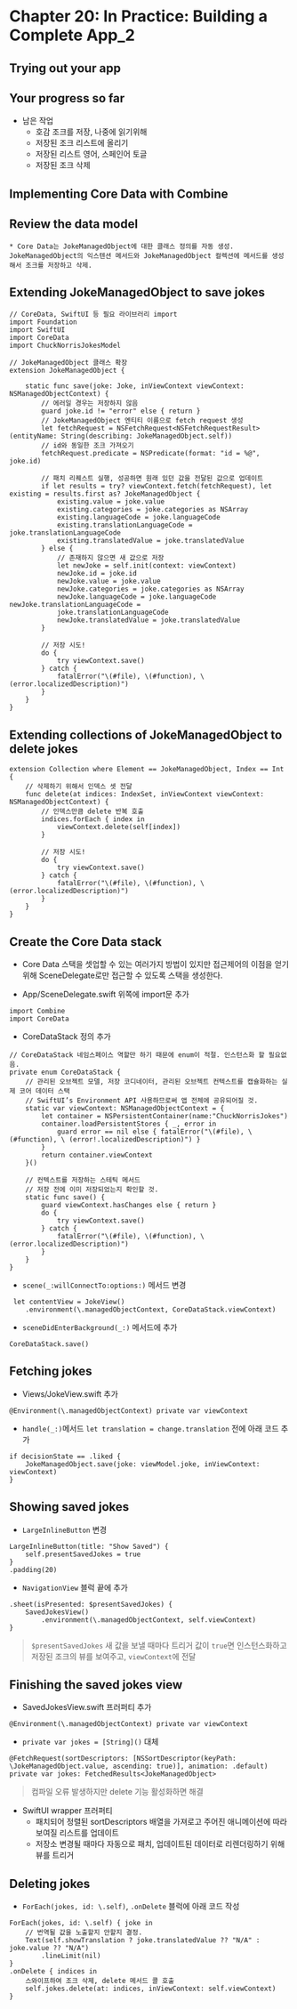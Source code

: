 # Chapter 20: In Practice: Building a Complete App_2

## Trying out your app

## Your progress so far

* 남은 작업
   * 호감 조크를 저장, 나중에 읽기위해
   * 저장된 조크 리스트에 올리기
   * 저장된 리스트 영어, 스페인어 토글
   * 저장된 조크 삭제
    
## Implementing Core Data with Combine

## Review the data model

    * Core Data는 JokeManagedObject에 대한 클래스 정의를 자동 생성. JokeManagedObject의 익스텐션 메서드와 JokeManagedObject 컬렉션에 메서드를 생성해서 조크를 저장하고 삭제.

## Extending JokeManagedObject to save jokes

~~~
// CoreData, SwiftUI 등 필요 라이브러리 import
import Foundation
import SwiftUI
import CoreData
import ChuckNorrisJokesModel

// JokeManagedObject 클래스 확장
extension JokeManagedObject {

    static func save(joke: Joke, inViewContext viewContext: NSManagedObjectContext) {
        // 에러일 경우는 저장하지 않음
        guard joke.id != "error" else { return }
        // JokeManagedObject 엔티티 이름으로 fetch request 생성
        let fetchRequest = NSFetchRequest<NSFetchRequestResult>(entityName: String(describing: JokeManagedObject.self)) 
        // id와 동일한 조크 가져오기
        fetchRequest.predicate = NSPredicate(format: "id = %@", joke.id)
        
        // 패치 리퀘스트 실행, 성공하면 원래 있던 값을 전달된 값으로 업데이트
        if let results = try? viewContext.fetch(fetchRequest), let existing = results.first as? JokeManagedObject {
            existing.value = joke.value
            existing.categories = joke.categories as NSArray 
            existing.languageCode = joke.languageCode 
            existing.translationLanguageCode = joke.translationLanguageCode
            existing.translatedValue = joke.translatedValue
        } else { 
            // 존재하지 않으면 새 값으로 저장
            let newJoke = self.init(context: viewContext) 
            newJoke.id = joke.id
            newJoke.value = joke.value
            newJoke.categories = joke.categories as NSArray 
            newJoke.languageCode = joke.languageCode newJoke.translationLanguageCode =
            joke.translationLanguageCode
            newJoke.translatedValue = joke.translatedValue 
        }
        
        // 저장 시도!
        do {
            try viewContext.save()
        } catch {
            fatalError("\(#file), \(#function), \(error.localizedDescription)")
        }
    }
}
~~~

## Extending collections of JokeManagedObject to delete jokes

~~~
extension Collection where Element == JokeManagedObject, Index == Int {
    // 삭제하기 위해서 인덱스 셋 전달
    func delete(at indices: IndexSet, inViewContext viewContext: NSManagedObjectContext) {
        // 인덱스만큼 delete 반복 호출
        indices.forEach { index in
            viewContext.delete(self[index]) 
        }
        
        // 저장 시도!
        do {
            try viewContext.save()
        } catch {
            fatalError("\(#file), \(#function), \(error.localizedDescription)") 
        }
    }
}
~~~

## Create the Core Data stack

* Core Data 스택을 셋업할 수 있는 여러가지 방법이 있지만 접근제어의 이점을 얻기 위해 SceneDelegate로만 접근할 수 있도록 스택을 생성한다.

* App/SceneDelegate.swift 위쪽에 import문 추가

~~~
import Combine
import CoreData
~~~

* CoreDataStack 정의 추가

~~~
// CoreDataStack 네임스페이스 역할만 하기 때문에 enum이 적절. 인스턴스화 할 필요없음.
private enum CoreDataStack {
    // 관리된 오브젝트 모델, 저장 코디네이터, 관리된 오브젝트 컨텍스트를 캡슐화하는 실제 코어 데이터 스택
    // SwiftUI’s Environment API 사용하므로써 앱 전체에 공유되어질 것.
    static var viewContext: NSManagedObjectContext = {
        let container = NSPersistentContainer(name:"ChuckNorrisJokes")
        container.loadPersistentStores { _, error in 
            guard error == nil else { fatalError("\(#file), \(#function), \ (error!.localizedDescription)") } 
        }
        return container.viewContext
    }()
    
    // 컨텍스트를 저장하는 스테틱 메서드
    // 저장 전에 이미 저장되었는지 확인할 것.
    static func save() {
        guard viewContext.hasChanges else { return }
        do {
            try viewContext.save() 
        } catch {
            fatalError("\(#file), \(#function), \(error.localizedDescription)")
        } 
    }
}
~~~

* `scene(_:willConnectTo:options:)` 메서드 변경

~~~
 let contentView = JokeView() 
    .environment(\.managedObjectContext, CoreDataStack.viewContext)
~~~

* `sceneDidEnterBackground(_:)` 메서드에 추가 

~~~
CoreDataStack.save()
~~~

## Fetching jokes

* Views/JokeView.swift 추가

~~~
@Environment(\.managedObjectContext) private var viewContext
~~~

* `handle(_:)`메서드  `let translation = change.translation` 전에 아래 코드 추가 

~~~
if decisionState == .liked {
    JokeManagedObject.save(joke: viewModel.joke, inViewContext: viewContext)
}
~~~

## Showing saved jokes

* `LargeInlineButton` 변경

~~~
LargeInlineButton(title: "Show Saved") {
    self.presentSavedJokes = true 
}
.padding(20)
~~~

* `NavigationView` 블럭 끝에 추가

~~~
.sheet(isPresented: $presentSavedJokes) { 
    SavedJokesView()
        .environment(\.managedObjectContext, self.viewContext) 
}
~~~
> `$presentSavedJokes` 새 값을 보낼 때마다 트리거
> 값이 `true`면 인스턴스화하고 저장된 조크의 뷰를 보여주고, `viewContext`에 전달

## Finishing the saved jokes view

* SavedJokesView.swift 프러퍼티 추가

~~~
@Environment(\.managedObjectContext) private var viewContext
~~~

* `private var jokes = [String]()` 대체

~~~
@FetchRequest(sortDescriptors: [NSSortDescriptor(keyPath: \JokeManagedObject.value, ascending: true)], animation: .default)
private var jokes: FetchedResults<JokeManagedObject>
~~~
> 컴파일 오류 발생하지만 delete 기능 활성화하면 해결

* SwiftUI wrapper 프러퍼티
    * 패치되어 정렬된 sortDescriptors 배열을 가져로고 주어진 애니메이션에 따라 보여질 리스트를 업데이트
    * 저장소 변경될 때마다 자동으로 패치, 업데이트된 데이터로 리렌더링하기 위해 뷰를 트리거
    
## Deleting jokes

* `ForEach(jokes, id: \.self)`, `.onDelete` 블럭에 아래 코드 작성

~~~
ForEach(jokes, id: \.self) { joke in 
    // 번역될 값을 노출할지 안할지 결정.
    Text(self.showTranslation ? joke.translatedValue ?? "N/A" : joke.value ?? "N/A")
        .lineLimit(nil) 
}
.onDelete { indices in 
    스와이프하여 조크 삭제, delete 메서드 콜 호출
    self.jokes.delete(at: indices, inViewContext: self.viewContext)
}
~~~
